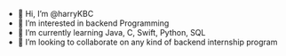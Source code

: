 - 👋 Hi, I’m @harryKBC
- 👀 I’m interested in backend Programming
- 🌱 I’m currently learning Java, C, Swift, Python, SQL
- 💞️ I’m looking to collaborate on any kind of backend internship program

<!---
harryKBC/harryKBC is a ✨ special ✨ repository because its `README.md` (this file) appears on your GitHub profile.
You can click the Preview link to take a look at your changes.
--->
